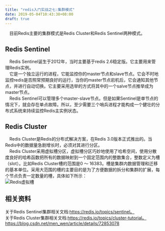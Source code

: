 ```yaml
---
title: "redis入门实战之七:集群模式"
date: 2019-05-04T10:43:38+08:00
draft: true
---
```

&emsp;目前Redis主要的集群模式是Redis Cluster和Redis Sentinel两种模式。

## Redis Sentinel
&emsp;Redis Sentinel诞生于2012年，当时主要基于redis 2.6稳定版。它主要用来管理Redis实例。  
&emsp;它是一个独立运行的进程，它能监控你的master节点和slave节点。它会不时地监控redis是否照常预期良好的运行，当你的master节点宕机后，它会通知其他节点，并进行自动切换。它主要采用选举的方式将其中的一个salve节点推举成为master节点。  
&emsp;Redis Sentinel可以管理多个master-slave节点。但是如果Sentinel是单节点的情况下，就会存在单点故障。所以，至少需要三个哨兵进程才能构成一个健壮的分布式系统来持续监控Redis主实例状态。  

## Redis Cluster
&emsp;Redis Cluster是Redis的分布式解决方案，在Redis 3.0版本正式推出的。当Redis中的数据量急剧增长时，必须对其进行分区。  
&emsp;Redis Cluster采用虚拟槽分区，虚拟槽分区巧妙地使用了哈希空间，使用分散度良好的哈希函数把所有的数据映射到一个固定范围内的整数集合，整数定义为槽（slot）。比如Redis Cluster槽的范围是0 ～ 16383。槽是集群内数据管理和迁移的基本单位。采用大范围的槽的主要目的是为了方便数据的拆分和集群的扩展，每个节点负责一定数量的槽，具体如下所示：  
![Redis虚拟槽](../images/redis/Redis虚拟槽.png)
## 相关资料
关于Redis Sentinel集群相关文档:https://redis.io/topics/sentinel。  
关于Redis Cluster集群相关文档:https://redis.io/topics/cluster-tutorial。  
https://blog.csdn.net/men_wen/article/details/72853078 